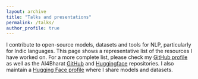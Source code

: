 ```yaml
---
layout: archive
title: "Talks and presentations"
permalink: /talks/
author_profile: true
---
```


I contribute to open-source models, datasets and tools for NLP, particularly for Indic languages. This page shows a representative list of the resources I have worked on. For a more complete list, please check my [GitHub profile](https://github.com/anoopkunchukuttan) as well as the AI4Bharat [GitHub](https://github.com/AI4Bharat) and [Huggingface](https://huggingface.co/ai4bharat) repositories. I also maintain a [Hugging Face profile](https://huggingface.co/ai4bharat) where I share models and datasets.

<!-- <h2> Models </h2>

<h2> Datasets </h2>
<ul> 

  <li> <a href="https://indicnlp.ai4bharat.org/samanantar" target="_blank">Samanantar Parallel Corpus</a>. Parallel corpora all major Indian languages containing 46 million sentence pairs between English and all major Indian languages.
  </li>
  <p/>

  <li> <a href="https://indicnlp.ai4bharat.org" target="_blank">AI4Bharat-IndicNLPSuite</a>. Text corpora (billions of words), multilingal language model (IndicBERT), word embeddings, text classification datasets for all major Indian languages.
  </li>
  <p/>

<li> <a href="http://www.cfilt.iitb.ac.in/iitb_parallel" target="_blank">IIT Bombay Parallel Corpus</a> <br/>
The IIT Bombay English-Hindi corpus contains parallel corpus for English-Hindi as well as monolingual Hindi corpus collected from a variety of existing sources and corpora developed at the Center for Indian Language Technology, IIT Bombay over the years. This is the largest English-Hindi Parallel Corpus available in the public domain. 
 </li>
<p/>

<li> <a href="https://indicnlp.ai4bharat.org/explorer" target="_blank">IndicNLP Catalog</a> <br/>
  A comprehensive listing of Indian language NLP resources.
   </li>
  <p/>

<li> <a href="https://github.com/anoopkunchukuttan/indowordnet_parallel" target="_blank">IndoWordnet Parallel Corpus</a>. Parallel corpora mined from IndoWordNet gloss and/or examples for Indian-Indian language corpora (6.3 million segments, 18 languages).
   </li>
  <p/>

<li> <a href="https://github.com/anoopkunchukuttan/geomm#english-indian-language-bilingual-embeddings" target="_blank" >GeoMM Word Embeddings for Indian languages</a> <br/>
Bilingual embeddings for Indian languages trained using GeoMM
 </li>
<p/>

<li> <a href="https://github.com/anoopkunchukuttan/crowd-indic-transliteration-data" target="_blank" >Xlit-Crowd: Hindi-English Transliteration Corpus</a> <br/>
This is a  corpus containing transliteration pairs for Hindi-English. These pairs were obtained via crowdsourcing by asking workers to transliterate Hindi words into the Roman script. The tasks were done on Amazon Mechanical Turk and yielded a total of 14919 pairs. 
 </li>
<p/>

<li> <a href="http://www.cfilt.iitb.ac.in/iitb_parallel/supplementary_resources/xlit-iitb-par.tgz" target="_blank" >Xlit-IITB-Par: Hindi-English Transliteration Corpus</a> <br/>
This is a corpus containing transliteration pairs for Hindi-English. These pairs were automatically mined from the IIT Bombay English-Hindi Parallel Corpus using the Moses Transliteration Module. The corpus contains 68,922 pairs.
 </li>
<p/>

<li> <a href="http://www.cfilt.iitb.ac.in/brahminet/static/register.html" target="_blank"> <i>Brahmi-Net</i> Transliteration Corpus for Indian languages</a> <br/>
The Brahmi-Net transliteration resources consist of parallel transliteration corpora for 110 language pairs, comprising 10 Indian languages and English. The transliteration corpus has been mined from the Indian Language Corpora Initiative (ILCI) parallel corpus, containing tourism and health domains sentences. 

<p/>

<li> <a href="http://www.cfilt.iitb.ac.in/~moses/shata_anuvaadak" target="_blank" >Sata-Anuvaadak: Translation Resources</a> <br/>
  110 translation models for Phrase based SMT between the languages mentioned above. This includes phrase tables, lexicalized reordering models and language models along with learnt parameters.
   </li>
  <p/>

</ul>  -->